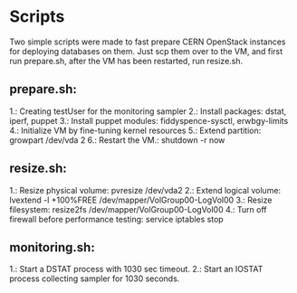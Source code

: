 Scripts
=======

Two simple scripts were made to fast prepare CERN OpenStack instances for deploying databases on them.
Just scp them over to the VM, and first run prepare.sh, after the VM has been restarted, run resize.sh.

prepare.sh:
-----------
1.: Creating testUser for the monitoring sampler
2.: Install packages: dstat, iperf, puppet
3.: Install puppet modules: fiddyspence-sysctl, erwbgy-limits
4.: Initialize VM by fine-tuning kernel resources
5.: Extend partition: growpart /dev/vda 2
6.: Restart the VM.: shutdown -r now

resize.sh:
----------
1.: Resize physical volume: pvresize /dev/vda2
2.: Extend logical volume: lvextend -l +100%FREE /dev/mapper/VolGroup00-LogVol00
3.: Resize filesystem: resize2fs /dev/mapper/VolGroup00-LogVol00
4.: Turn off firewall before performance testing: service iptables stop

monitoring.sh:
--------------
1.: Start a DSTAT process with 1030 sec timeout.
2.: Start an IOSTAT process collecting sampler for 1030 seconds.


